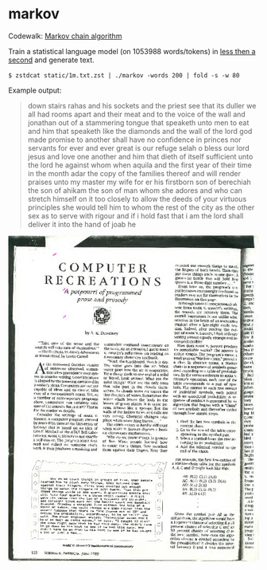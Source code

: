 # markov

Codewalk: [Markov chain algorithm](https://go.dev/doc/codewalk/markov/)

Train a statistical language model (on 1053988 words/tokens) in [less then a
second](https://www.intel.com/content/www/us/en/products/sku/230498/intel-core-i913900t-processor-36m-cache-up-to-5-30-ghz/specifications.html)
and generate text.

```shell
$ zstdcat static/1m.txt.zst | ./markov -words 200 | fold -s -w 80
```

Example output:

> down stairs rahas and his sockets and the priest see that its duller we all
> had rooms apart and their meat and to the voice of the wall and jonathan out
> of a stammering tongue that speaketh unto men to eat and him that speaketh
> like the diamonds and the wall of the lord god made promise to another shall
> have no confidence in princes nor servants for ever and ever great is our
> refuge selah o bless our lord jesus and love one another and him that dieth
> of itself sufficient unto the lord he against whom when aquila and the first
> year of their time in the month adar the copy of the families thereof and
> will render praises unto my master my wife for er his firstborn son of
> berechiah the son of ahikam the son of man whom she adores and who can
> stretch himself on it too closely to allow the deeds of your virtuous
> principles she would tell him to whom the rest of the city as the other sex
> as to serve with rigour and if i hold fast that i am the lord shall deliver
> it into the hand of joab he

[![](static/scan010_text-0.png)](https://archive.org/details/ComputerRecreationsMarkovChainer)

